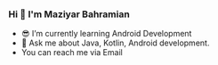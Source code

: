 ### Hi 👋 I'm Maziyar Bahramian
- 😎 I’m currently learning Android Development
- 💬 Ask me about Java, Kotlin, Android development.
- You can reach me via Email

<!--
**maziyarbahramian/maziyarbahramian** is a ✨ _special_ ✨ repository because its `README.md` (this file) appears on your GitHub profile.

Here are some ideas to get you started:
[@moallemi](https://twitter.com/moallemi)
- 🔭 I’m currently working on ...
- 🌱 I’m currently learning ...
- 👯 I’m looking to collaborate on ...
- 🤔 I’m looking for help with ...
- 💬 Ask me about ...
- 📫 How to reach me: ...
- 😄 Pronouns: ...
- ⚡ Fun fact: ...
-->
